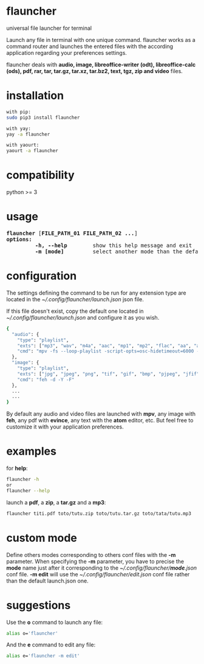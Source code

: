 # flauncher
universal file launcher for terminal

Launch any file in terminal with one unique command. flauncher works as a command router and launches the entered files with the according application regarding your preferences settings.

flauncher deals with **audio, image, libreoffice-writer (odt), libreoffice-calc (ods), pdf, rar, tar, tar.gz, tar.xz, tar.bz2, text, tgz, zip and video** files.

# installation
```sh
with pip:
sudo pip3 install flauncher

with yay:
yay -a flauncher

with yaourt:
yaourt -a flauncher
```

# compatibility
python >= 3


# usage
<pre>
<b>flauncher</b> [<b>FILE_PATH_01 FILE_PATH_02 ...</b>]
<b>options:</b>
<!-- -->         <b>-h, --help</b>        show this help message and exit
<!-- -->         <b>-m [mode]</b>         select another mode than the default launch one to open another conf file than launch.json
</pre>

# configuration
The settings defining the command to be run for any extension type are located in the *~/.config/flauncher/launch.json* json file.

If this file doesn't exist, copy the default one located in *~/.config/flauncher/launch.json* and configure it as you wish.

```sh
{
  "audio": {
    "type": "playlist",
    "exts": ["mp3", "wav", "m4a", "aac", "mp1", "mp2", "flac", "aa", "aax", "act", "aiff", "amr", "ape", "au", "awb", "dct", "dss", "dvf", "gsm", "iklax", "ivs", "m4b", "m4p", "mmf", "mpc", "msv", "nmf", "nsf", "oga", "mogg", "opus", "ra", "raw", "sin", "tta", "vox", "wma", "wv", "8svx"],
    "cmd": "mpv -fs --loop-playlist -script-opts=osc-hidetimeout=6000 --player-operation-mode=pseudo-gui"
  },
  "image": {
    "type": "playlist",
    "exts": ["jpg", "jpeg", "png", "tif", "gif", "bmp", "pjpeg", "jfif", "exif", "tiff", "png", "ppm", "pgm", "pbm", "pnm", "webp", "hdr", "heif", "bat", "bpg"],
    "cmd": "feh -d -Y -F"
  },
  ...
  ...
}
```

By default any audio and video files are launched with **mpv**, any image with **feh**, any pdf with **evince**, any text with the **atom** editor, etc.
But feel free to customize it with your application preferences.

# examples
for **help**:<br/>
```sh
flauncher -h
or
flauncher --help
```

launch a **pdf**, a **zip**, a **tar.gz** and a **mp3**:<br/>
```sh
flauncher titi.pdf toto/tutu.zip toto/tutu.tar.gz toto/tata/tutu.mp3
```


# custom mode
Define others modes corresponding to others conf files with the **-m** parameter.
When specifying the **-m** parameter, you have to precise the **mode** name just after it corresponding to the *~/.config/flauncher/**mode**.json* conf file.
**-m edit** will use the *~/.config/flauncher/edit.json* conf file rather than the default launch.json one.


# suggestions
Use the **o** command to launch any file:<br/>
```sh
alias o='flauncher'
```

And the **e** command to edit any file:<br/>
```sh
alias e='flauncher -m edit'
```
